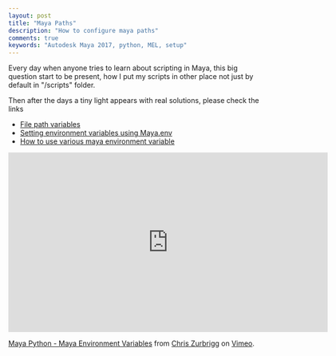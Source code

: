 ```yaml
---
layout: post
title: "Maya Paths"
description: "How to configure maya paths"
comments: true
keywords: "Autodesk Maya 2017, python, MEL, setup"
---
```


Every day when anyone tries to learn about scripting in Maya, this big question start to be present, how I put my scripts in other place not just by default in "/scripts" folder. 

Then after the days a tiny light appears with real solutions, please check the links



-  [File path variables](https://knowledge.autodesk.com/support/maya/learn-explore/caas/CloudHelp/cloudhelp/2016/ENU/Maya/files/GUID-228CCA33-4AFE-4380-8C3D-18D23F7EAC72-htm.html)
-  [Setting environment variables using Maya.env](https://knowledge.autodesk.com/support/maya/learn-explore/caas/CloudHelp/cloudhelp/2016/ENU/Maya/files/GUID-8EFB1AC1-ED7D-4099-9EEE-624097872C04-htm.html)
-  [How to use various maya environment variable](http://www.worldofmaya.com/t_envvars.html)



<iframe src="https://player.vimeo.com/video/81537591" width="640" height="360" frameborder="0" webkitallowfullscreen mozallowfullscreen allowfullscreen></iframe>
<p><a href="https://vimeo.com/81537591">Maya Python - Maya Environment Variables</a> from <a href="https://vimeo.com/zurbrigg">Chris Zurbrigg</a> on <a href="https://vimeo.com">Vimeo</a>.</p>

